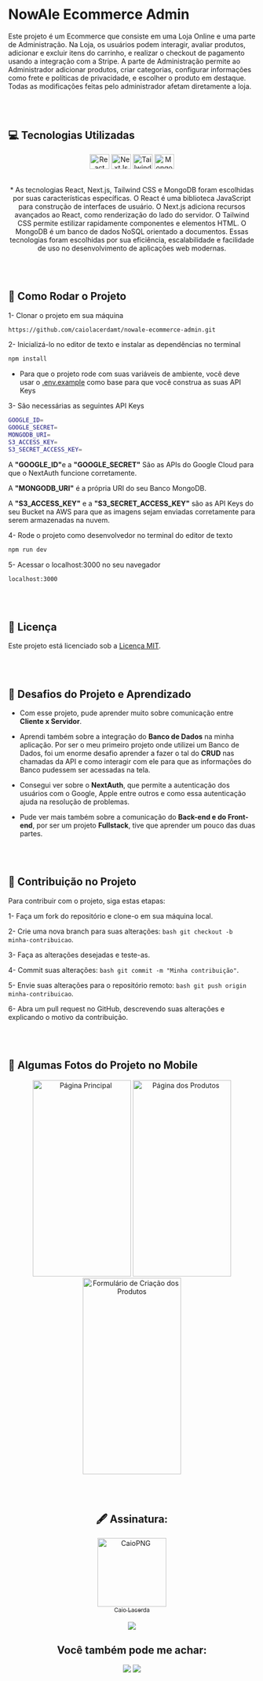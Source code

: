 # NowAle Ecommerce Admin

Este projeto é um Ecommerce que consiste em uma Loja Online e uma parte de Administração. Na Loja, os usuários podem interagir, avaliar produtos, adicionar e excluir itens do carrinho, e realizar o checkout de pagamento usando a integração com a Stripe. A parte de Administração permite ao Administrador adicionar produtos, criar categorias, configurar informações como frete e políticas de privacidade, e escolher o produto em destaque. Todas as modificações feitas pelo administrador afetam diretamente a loja.

<br> <br>

## 💻 Tecnologias Utilizadas

<div align="center">
 <img align="center" alt="React" height="30" width="40" src="https://cdn.jsdelivr.net/gh/devicons/devicon/icons/react/react-original.svg" >
  <img align="center" alt="NextJs" height="30" width="40" src="https://cdn.jsdelivr.net/gh/devicons/devicon/icons/nextjs/nextjs-original.svg" >
  <img align="center" alt="TailwindCSS" height="30" width="40" src="https://cdn.jsdelivr.net/gh/devicons/devicon/icons/tailwindcss/tailwindcss-plain.svg" />
  <img align="center" alt="MongoDB" height="30" width="40" src="https://cdn.jsdelivr.net/gh/devicons/devicon/icons/mongodb/mongodb-plain.svg" />
  <br> <br> <br>
  * As tecnologias React, Next.js, Tailwind CSS e MongoDB foram escolhidas por suas características específicas. O React é uma biblioteca JavaScript para construção de interfaces de usuário. O Next.js adiciona recursos avançados ao React, como renderização do lado do servidor. O Tailwind CSS permite estilizar rapidamente componentes e elementos HTML. O MongoDB é um banco de dados NoSQL orientado a documentos. Essas tecnologias foram escolhidas por sua eficiência, escalabilidade e facilidade de uso no desenvolvimento de aplicações web modernas.
</div>

<br> <br>

## 🔧 Como Rodar o Projeto

1- Clonar o projeto em sua máquina
```bash
https://github.com/caiolacerdamt/nowale-ecommerce-admin.git
```

2- Inicializá-lo no editor de texto e instalar as dependências no terminal
```bash
npm install
```

* Para que o projeto rode com suas variáveis de ambiente, você deve usar o <a href="https://github.com/caiolacerdamt/nowale-ecommerce-admin/blob/master/.env.example">.env.example</a> como base para que você construa as suas API Keys
  
3- São necessárias as seguintes API Keys
```bash
GOOGLE_ID=
GOOGLE_SECRET=
MONGODB_URI=
S3_ACCESS_KEY=
S3_SECRET_ACCESS_KEY=
```
A <b>"GOOGLE_ID"</b>e a <b>"GOOGLE_SECRET"</b> São as APIs do Google Cloud para que o NextAuth funcione corretamente. 

A <b>"MONGODB_URI"</b> é a própria URI do seu Banco MongoDB.

A <b>"S3_ACCESS_KEY"</b> e a <b>"S3_SECRET_ACCESS_KEY"</b> são as API Keys do seu Bucket na AWS para que as imagens sejam enviadas corretamente para serem armazenadas na nuvem.

4- Rode o projeto como desenvolvedor no terminal do editor de texto
```bash
npm run dev
```

5- Acessar o localhost:3000 no seu navegador
```bash
localhost:3000
```
<br> <br>

## 💼 Licença

Este projeto está licenciado sob a [Licença MIT](LICENSE).

<br> <br> 


## 🎇 Desafios do Projeto e Aprendizado

* Com esse projeto, pude aprender muito sobre comunicação entre <b>Cliente x Servidor</b>.

* Aprendi também sobre a integração do <b>Banco de Dados</b> na minha aplicação. Por ser o meu primeiro projeto onde utilizei um Banco de Dados, foi um enorme desafio aprender a fazer o tal do <b>CRUD</b> nas chamadas da API e como interagir com ele para que as informações do Banco pudessem ser acessadas na tela.

* Consegui ver sobre o <b>NextAuth</b>, que permite a autenticação dos usuários com o Google, Apple entre outros e como essa autenticação ajuda na resolução de problemas.

* Pude ver mais também sobre a comunicação do <b>Back-end e do Front-end</b>, por ser um projeto <b>Fullstack</b>, tive que aprender um pouco das duas partes.

<br> <br>

## 🤝 Contribuição no Projeto

Para contribuir com o projeto, siga estas etapas:

1- Faça um fork do repositório e clone-o em sua máquina local.

2- Crie uma nova branch para suas alterações: ```bash git checkout -b minha-contribuicao```.

3- Faça as alterações desejadas e teste-as.

4- Commit suas alterações: ```bash git commit -m "Minha contribuição"```.

5- Envie suas alterações para o repositório remoto: ```bash git push origin minha-contribuicao```.

6- Abra um pull request no GitHub, descrevendo suas alterações e explicando o motivo da contribuição.

<br> <br>

## 📸 Algumas Fotos do Projeto no Mobile
<div align="center">
    <img alt="Página Principal" width="200" height="400" src="https://caiolmt-next-ecommerce.s3.us-east-1.amazonaws.com/mobile%20%283%29.png?response-content-disposition=inline&X-Amz-Security-Token=IQoJb3JpZ2luX2VjENL%2F%2F%2F%2F%2F%2F%2F%2F%2F%2FwEaCXNhLWVhc3QtMSJHMEUCIQCcn17%2BnQCws5uup%2BoQ4WzlRIU9BV5mnKKFT8fi%2FiAbRAIgKJ1sIzG3%2FaInRPM1A4yNdW3lfVEYbi61Eu7NoiKgcOAq7QII%2Bv%2F%2F%2F%2F%2F%2F%2F%2F%2F%2FARAAGgw0NzU2ODIyMzgwNTIiDEHJrZAjnoRvtKz82CrBAoOjRcEsA6lDTGLf%2BPahSe9Nd%2FkPmJUgp6qbtYcomNsXcFWqjDdfznrRA0r1dmQPCLGgAyW4ovTG8DzZljFP9PCCGTyfxXav19ShP6JC8Qoe7aST6sgpuLthYTYwN%2B5Y0p9SI6g1vXcpbQcoelNhW8KApEHw3VjBK8vWYziPR%2BHlL17mtaj9O5IAyXFylfTxBJo%2FQgPnuv%2FUE9zH3ar6GmxM8bVoCpNE6zayurMSWiePcy7XgCvokjOy4TzgCuNkYKAAJvluN5nXRLnQ%2FSSjhHiAZv%2B3iIr8Vqbq4iTOT2m%2BIU7fx9ehYuPcOgyjQGrssim9Li5E1GUaA4yXaLmLP3HM8FdaIBUyjN0SAfKSta%2FjCZsRYK%2FieG1Vwt8YjXdKjmWILx1EnKtfEOacO2XbN6wPMzxsJAIEPKH9jle1yZqcRDDWzoaqBjqzApEaYSd5Ha8iVlNgHVMMoCG735yyVkWi%2Bdgs5vbkX8558JGDqaVnrlP2UhrRB6iJCLYdTmq6cTPuqkIqNnNLFLl4VfPWL8pt8epPfyBARHGdHmfti70VbRNf9UBCRA4elDD6FXTAxdD2LkjMN8nMkrAu5TTgawuwOyRr6jz9pBeLR9w2MWTq5%2BhmY0dpTTZt7LjEVSRrceg%2B8tyALL5rQJw7yOVQxJc0l8RtTzakjctUXVJ6yrLsokydIlFpo9DbtH647MUdyR6mGHRYr9rF2%2BegpWiCqhX9t3QfuMjJ0SoVE%2FKHiSpsmMVdE3D6uCJrR6377cb45Jsa%2BsN8q%2BgRQoFYbaL9W4qiu67o8XpOvi%2B95z%2Bg2ZgGPX4czElqOuCmYn3RryGpQBsAqH1r6PPflmycnaI%3D&X-Amz-Algorithm=AWS4-HMAC-SHA256&X-Amz-Date=20231101T012918Z&X-Amz-SignedHeaders=host&X-Amz-Expires=300&X-Amz-Credential=ASIAW5QG65ZSHO2NBXF6%2F20231101%2Fus-east-1%2Fs3%2Faws4_request&X-Amz-Signature=112ab3f7607395999370a3a276d4222524a6fd0e14a6598ac5a5368e140bd7ab">

  <img alt="Página dos Produtos" width="200" height="400" src="https://caiolmt-next-ecommerce.s3.us-east-1.amazonaws.com/mobile%20%284%29.png?response-content-disposition=inline&X-Amz-Security-Token=IQoJb3JpZ2luX2VjENL%2F%2F%2F%2F%2F%2F%2F%2F%2F%2FwEaCXNhLWVhc3QtMSJHMEUCIQCcn17%2BnQCws5uup%2BoQ4WzlRIU9BV5mnKKFT8fi%2FiAbRAIgKJ1sIzG3%2FaInRPM1A4yNdW3lfVEYbi61Eu7NoiKgcOAq7QII%2Bv%2F%2F%2F%2F%2F%2F%2F%2F%2F%2FARAAGgw0NzU2ODIyMzgwNTIiDEHJrZAjnoRvtKz82CrBAoOjRcEsA6lDTGLf%2BPahSe9Nd%2FkPmJUgp6qbtYcomNsXcFWqjDdfznrRA0r1dmQPCLGgAyW4ovTG8DzZljFP9PCCGTyfxXav19ShP6JC8Qoe7aST6sgpuLthYTYwN%2B5Y0p9SI6g1vXcpbQcoelNhW8KApEHw3VjBK8vWYziPR%2BHlL17mtaj9O5IAyXFylfTxBJo%2FQgPnuv%2FUE9zH3ar6GmxM8bVoCpNE6zayurMSWiePcy7XgCvokjOy4TzgCuNkYKAAJvluN5nXRLnQ%2FSSjhHiAZv%2B3iIr8Vqbq4iTOT2m%2BIU7fx9ehYuPcOgyjQGrssim9Li5E1GUaA4yXaLmLP3HM8FdaIBUyjN0SAfKSta%2FjCZsRYK%2FieG1Vwt8YjXdKjmWILx1EnKtfEOacO2XbN6wPMzxsJAIEPKH9jle1yZqcRDDWzoaqBjqzApEaYSd5Ha8iVlNgHVMMoCG735yyVkWi%2Bdgs5vbkX8558JGDqaVnrlP2UhrRB6iJCLYdTmq6cTPuqkIqNnNLFLl4VfPWL8pt8epPfyBARHGdHmfti70VbRNf9UBCRA4elDD6FXTAxdD2LkjMN8nMkrAu5TTgawuwOyRr6jz9pBeLR9w2MWTq5%2BhmY0dpTTZt7LjEVSRrceg%2B8tyALL5rQJw7yOVQxJc0l8RtTzakjctUXVJ6yrLsokydIlFpo9DbtH647MUdyR6mGHRYr9rF2%2BegpWiCqhX9t3QfuMjJ0SoVE%2FKHiSpsmMVdE3D6uCJrR6377cb45Jsa%2BsN8q%2BgRQoFYbaL9W4qiu67o8XpOvi%2B95z%2Bg2ZgGPX4czElqOuCmYn3RryGpQBsAqH1r6PPflmycnaI%3D&X-Amz-Algorithm=AWS4-HMAC-SHA256&X-Amz-Date=20231101T012959Z&X-Amz-SignedHeaders=host&X-Amz-Expires=300&X-Amz-Credential=ASIAW5QG65ZSHO2NBXF6%2F20231101%2Fus-east-1%2Fs3%2Faws4_request&X-Amz-Signature=6940334312fc7024a0f105949cfb28f727346d9c756c9f8f682570c15881917d">

  <img alt="Formulário de Criação dos Produtos" width="200" height="400" src="https://caiolmt-next-ecommerce.s3.us-east-1.amazonaws.com/mobile%20%285%29.png?response-content-disposition=inline&X-Amz-Security-Token=IQoJb3JpZ2luX2VjENL%2F%2F%2F%2F%2F%2F%2F%2F%2F%2FwEaCXNhLWVhc3QtMSJHMEUCIQCcn17%2BnQCws5uup%2BoQ4WzlRIU9BV5mnKKFT8fi%2FiAbRAIgKJ1sIzG3%2FaInRPM1A4yNdW3lfVEYbi61Eu7NoiKgcOAq7QII%2Bv%2F%2F%2F%2F%2F%2F%2F%2F%2F%2FARAAGgw0NzU2ODIyMzgwNTIiDEHJrZAjnoRvtKz82CrBAoOjRcEsA6lDTGLf%2BPahSe9Nd%2FkPmJUgp6qbtYcomNsXcFWqjDdfznrRA0r1dmQPCLGgAyW4ovTG8DzZljFP9PCCGTyfxXav19ShP6JC8Qoe7aST6sgpuLthYTYwN%2B5Y0p9SI6g1vXcpbQcoelNhW8KApEHw3VjBK8vWYziPR%2BHlL17mtaj9O5IAyXFylfTxBJo%2FQgPnuv%2FUE9zH3ar6GmxM8bVoCpNE6zayurMSWiePcy7XgCvokjOy4TzgCuNkYKAAJvluN5nXRLnQ%2FSSjhHiAZv%2B3iIr8Vqbq4iTOT2m%2BIU7fx9ehYuPcOgyjQGrssim9Li5E1GUaA4yXaLmLP3HM8FdaIBUyjN0SAfKSta%2FjCZsRYK%2FieG1Vwt8YjXdKjmWILx1EnKtfEOacO2XbN6wPMzxsJAIEPKH9jle1yZqcRDDWzoaqBjqzApEaYSd5Ha8iVlNgHVMMoCG735yyVkWi%2Bdgs5vbkX8558JGDqaVnrlP2UhrRB6iJCLYdTmq6cTPuqkIqNnNLFLl4VfPWL8pt8epPfyBARHGdHmfti70VbRNf9UBCRA4elDD6FXTAxdD2LkjMN8nMkrAu5TTgawuwOyRr6jz9pBeLR9w2MWTq5%2BhmY0dpTTZt7LjEVSRrceg%2B8tyALL5rQJw7yOVQxJc0l8RtTzakjctUXVJ6yrLsokydIlFpo9DbtH647MUdyR6mGHRYr9rF2%2BegpWiCqhX9t3QfuMjJ0SoVE%2FKHiSpsmMVdE3D6uCJrR6377cb45Jsa%2BsN8q%2BgRQoFYbaL9W4qiu67o8XpOvi%2B95z%2Bg2ZgGPX4czElqOuCmYn3RryGpQBsAqH1r6PPflmycnaI%3D&X-Amz-Algorithm=AWS4-HMAC-SHA256&X-Amz-Date=20231101T013117Z&X-Amz-SignedHeaders=host&X-Amz-Expires=300&X-Amz-Credential=ASIAW5QG65ZSHO2NBXF6%2F20231101%2Fus-east-1%2Fs3%2Faws4_request&X-Amz-Signature=e893d3af3855474bbf05cec65d59e9795e25016785bbb77982252e2a04cc0af6">
</div>

<br> <br>

 <div align="center">
  <h2> 🖋 Assinatura: </h2>
  <a href="https://github.com/caiolacerdamt"><img align="center" alt="CaioPNG" width="140" src="https://user-images.githubusercontent.com/122616615/225480551-032ab453-4f73-4978-b666-9432ba0e68ba.jpeg"><br><sub align="center">Caio Lacerda</sub>
  </a><br><br>
  <a href="https://github.com/caiolacerdamt"><img src="https://img.shields.io/badge/GitHub-100000?style=for-the-badge&logo=github&logoColor=white"></a>
  </div>
  
  <div align="center">
    <h2> Você também pode me achar: </h2>
<a href= https://www.linkedin.com/in/caiolacerdamt/><img src="https://img.shields.io/badge/LinkedIn-0077B5?style=for-the-badge&logo=linkedin&logoColor=white"></a>
 <a href="https://instagram.com/caiolmt" target="_blank"><img src="https://img.shields.io/badge/-Instagram-%23E4405F?style=for-the-badge&logo=instagram&logoColor=white" target="_blank"></a>
</div>
  


